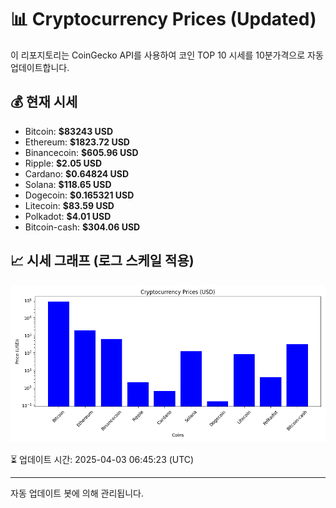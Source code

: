 
# 📊 Cryptocurrency Prices (Updated)

이 리포지토리는 CoinGecko API를 사용하여 코인 TOP 10 시세를 10분가격으로 자동 업데이트합니다.

## 💰 현재 시세
- Bitcoin: **$83243 USD**
- Ethereum: **$1823.72 USD**
- Binancecoin: **$605.96 USD**
- Ripple: **$2.05 USD**
- Cardano: **$0.64824 USD**
- Solana: **$118.65 USD**
- Dogecoin: **$0.165321 USD**
- Litecoin: **$83.59 USD**
- Polkadot: **$4.01 USD**
- Bitcoin-cash: **$304.06 USD**

## 📈 시세 그래프 (로그 스케일 적용)
![Crypto Prices](crypto_prices.png)

⏳ 업데이트 시간: 2025-04-03 06:45:23 (UTC)

---
자동 업데이트 봇에 의해 관리됩니다.
